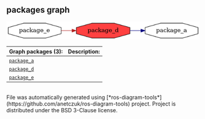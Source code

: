 <!--
File was automatically generated using 'ros-diagram-tools' project.
Project is distributed under the BSD 3-Clause license.
-->

## packages graph

[![package_d](package_d.png "package_d")](package_d.png)

| Graph packages (3): | Description: |
| ----------------------------------- | ------------ |
| [`package_a`](package_a.html) |  |
| [`package_d`](package_d.html) |  |
| [`package_e`](package_e.html) |  |


</br>
File was automatically generated using [*ros-diagram-tools*](https://github.com/anetczuk/ros-diagram-tools) project.
Project is distributed under the BSD 3-Clause license.
